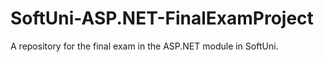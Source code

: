 # SoftUni-ASP.NET-FinalExamProject
A repository for the final exam in the ASP.NET module in SoftUni.
